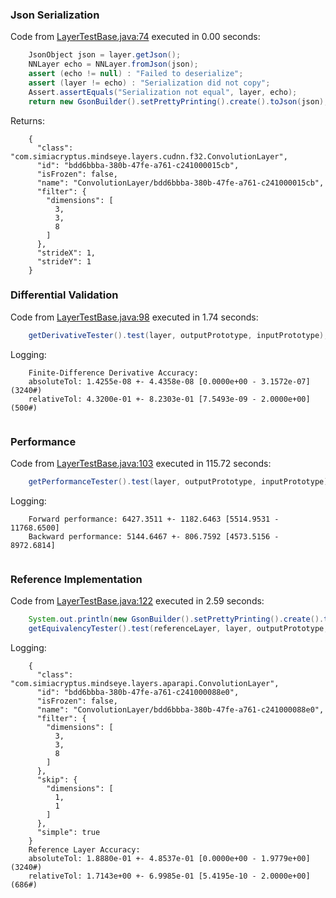 ### Json Serialization
Code from [LayerTestBase.java:74](../../../../../../../../../../MindsEye/src/test/java/com/simiacryptus/mindseye/layers/LayerTestBase.java#L74) executed in 0.00 seconds: 
```java
    JsonObject json = layer.getJson();
    NNLayer echo = NNLayer.fromJson(json);
    assert (echo != null) : "Failed to deserialize";
    assert (layer != echo) : "Serialization did not copy";
    Assert.assertEquals("Serialization not equal", layer, echo);
    return new GsonBuilder().setPrettyPrinting().create().toJson(json);
```

Returns: 

```
    {
      "class": "com.simiacryptus.mindseye.layers.cudnn.f32.ConvolutionLayer",
      "id": "bdd6bbba-380b-47fe-a761-c241000015cb",
      "isFrozen": false,
      "name": "ConvolutionLayer/bdd6bbba-380b-47fe-a761-c241000015cb",
      "filter": {
        "dimensions": [
          3,
          3,
          8
        ]
      },
      "strideX": 1,
      "strideY": 1
    }
```



### Differential Validation
Code from [LayerTestBase.java:98](../../../../../../../../../../MindsEye/src/test/java/com/simiacryptus/mindseye/layers/LayerTestBase.java#L98) executed in 1.74 seconds: 
```java
    getDerivativeTester().test(layer, outputPrototype, inputPrototype);
```
Logging: 
```
    Finite-Difference Derivative Accuracy:
    absoluteTol: 1.4255e-08 +- 4.4358e-08 [0.0000e+00 - 3.1572e-07] (3240#)
    relativeTol: 4.3200e-01 +- 8.2303e-01 [7.5493e-09 - 2.0000e+00] (500#)
    
```

### Performance
Code from [LayerTestBase.java:103](../../../../../../../../../../MindsEye/src/test/java/com/simiacryptus/mindseye/layers/LayerTestBase.java#L103) executed in 115.72 seconds: 
```java
    getPerformanceTester().test(layer, outputPrototype, inputPrototype);
```
Logging: 
```
    Forward performance: 6427.3511 +- 1182.6463 [5514.9531 - 11768.6500]
    Backward performance: 5144.6467 +- 806.7592 [4573.5156 - 8972.6814]
    
```

### Reference Implementation
Code from [LayerTestBase.java:122](../../../../../../../../../../MindsEye/src/test/java/com/simiacryptus/mindseye/layers/LayerTestBase.java#L122) executed in 2.59 seconds: 
```java
    System.out.println(new GsonBuilder().setPrettyPrinting().create().toJson(referenceLayer.getJson()));
    getEquivalencyTester().test(referenceLayer, layer, outputPrototype, inputPrototype);
```
Logging: 
```
    {
      "class": "com.simiacryptus.mindseye.layers.aparapi.ConvolutionLayer",
      "id": "bdd6bbba-380b-47fe-a761-c241000088e0",
      "isFrozen": false,
      "name": "ConvolutionLayer/bdd6bbba-380b-47fe-a761-c241000088e0",
      "filter": {
        "dimensions": [
          3,
          3,
          8
        ]
      },
      "skip": {
        "dimensions": [
          1,
          1
        ]
      },
      "simple": true
    }
    Reference Layer Accuracy:
    absoluteTol: 1.8880e-01 +- 4.8537e-01 [0.0000e+00 - 1.9779e+00] (3240#)
    relativeTol: 1.7143e+00 +- 6.9985e-01 [5.4195e-10 - 2.0000e+00] (686#)
    
```

